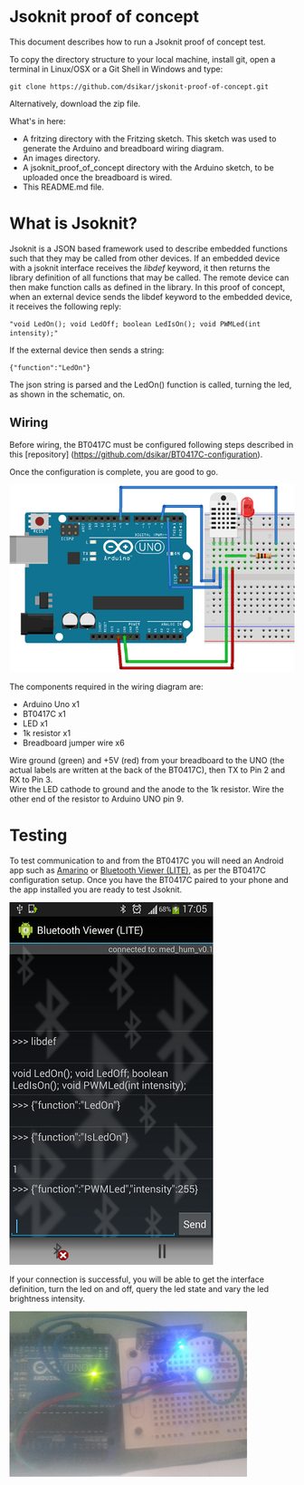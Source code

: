 Jsoknit proof of concept
==============

This document describes how to run a Jsoknit proof of concept test. 

To copy the directory structure to your local machine, install git, open a terminal in Linux/OSX or a Git Shell in Windows and type:

``` 
git clone https://github.com/dsikar/jskonit-proof-of-concept.git
```

Alternatively, download the zip file.

What's in here: 

* A fritzing directory with the Fritzing sketch. This sketch was used to generate the Arduino and breadboard wiring diagram.
* An images directory.
* A jsoknit_proof_of_concept directory with the Arduino sketch, to be uploaded once the breadboard is wired.
* This README.md file.

# What is Jsoknit?

Jsoknit is a JSON based framework used to describe embedded functions such that they may be called from other devices. If an embedded device with a jsoknit interface receives the *libdef* keyword, it then returns the library definition of all functions that may be called. The remote device can then make function calls as defined in the library. In this proof of concept, when an external device sends the libdef keyword to the embedded device, it receives the following reply:

``` 
"void LedOn(); void LedOff; boolean LedIsOn(); void PWMLed(int intensity);"
```

If the external device then sends a string:

``` 
{"function":"LedOn"}
```

The json string is parsed and the LedOn() function is called, turning the led, as shown in the schematic, on.

## Wiring

Before wiring, the BT0417C must be configured following steps described in this [repository] (https://github.com/dsikar/BT0417C-configuration). 

Once the configuration is complete, you are good to go.

![Jsoknit proof of concept wiring](images/jsoknit-proof-of-concept-wiring.png)

The components required in the wiring diagram are:

* Arduino Uno x1
* BT0417C x1
* LED x1
* 1k resistor x1
* Breadboard jumper wire x6


Wire ground (green) and +5V (red) from your breadboard to the UNO (the actual labels are written at the back of the BT0417C), then TX to Pin 2 and RX to Pin 3.  
Wire the LED cathode to ground and the anode to the 1k resistor. Wire the other end of the resistor to Arduino UNO pin 9.

# Testing

To test communication to and from the BT0417C you will need an Android app such as [Amarino](https://code.google.com/archive/p/amarino/downloads) or [Bluetooth Viewer (LITE)](https://play.google.com/store/apps/details?id=net.bluetoothviewer&hl=en), as per the BT0417C configuration setup. Once you have the BT0417C paired to your phone and the app installed you are ready to test Jsoknit.

![Android](images/AndroidBluetoothViewerLITE.png)

If your connection is successful, you will be able to get the interface definition, turn the led on and off, query the led state and vary the led brightness intensity.

![Real wiring](images/real-wiring.jpg)
